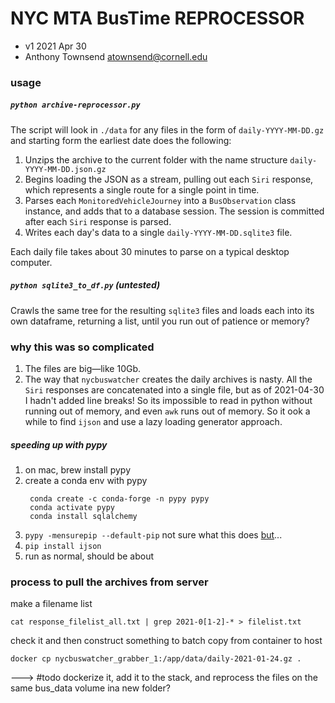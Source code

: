 # NYC MTA BusTime REPROCESSOR
- v1 2021 Apr 30
- Anthony Townsend <atownsend@cornell.edu>


### usage

##### `python archive-reprocessor.py`

The script will look in `./data` for any files in the form of `daily-YYYY-MM-DD.gz` and starting form the earliest date does the following:

1. Unzips the archive to the current folder with the name structure `daily-YYYY-MM-DD.json.gz`
2. Begins loading the JSON as a stream, pulling out each `Siri` response, which represents a single route for a single point in time.
3. Parses each `MonitoredVehicleJourney` into a `BusObservation` class instance, and adds that to a database session. The session is committed after each `Siri` response is parsed.
4. Writes each day's data to a single `daily-YYYY-MM-DD.sqlite3` file.

Each daily file takes about 30 minutes to parse on a typical desktop computer.

##### `python sqlite3_to_df.py` (untested)

Crawls the same tree for the resulting `sqlite3` files and loads each into its own dataframe, returning a list, until you run out of patience or memory?
### why this was so complicated

1. The files are big—like 10Gb.
2. The way that `nycbuswatcher` creates the daily archives is nasty. All the `Siri` responses are concatenated into a single file, but as of 2021-04-30 I hadn't added line breaks! So its impossible to read in python without running out of memory, and even `awk` runs out of memory. So it ook a while to find `ijson` and use a lazy loading generator approach.

##### speeding up with pypy

1. on mac, brew install pypy
2. create a conda env with pypy 
    ```conda config --set channel_priority strict
     conda create -c conda-forge -n pypy pypy
     conda activate pypy
     conda install sqlalchemy
     ```
3. `pypy -mensurepip --default-pip` not sure what this does [but](https://doc.pypy.org/en/latest/faq.html#module-xyz-does-not-work-with-pypy-importerror)...
4. `pip install ijson`
3. run as normal, should be about 

### process to pull the archives from server

make a filename list 

`cat response_filelist_all.txt | grep 2021-0[1-2]-* > filelist.txt`

check it and then construct something to batch copy from container to host

`docker cp nycbuswatcher_grabber_1:/app/data/daily-2021-01-24.gz .`

---> #todo dockerize it, add it to the stack, and reprocess the files on the same bus_data volume ina new folder?

